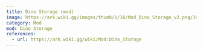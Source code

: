 ```yaml
---
title: Dino Storage (mod)
image: https://ark.wiki.gg/images/thumb/1/18/Mod_Dino_Storage_v2.png/340px-Mod_Dino_Storage_v2.png
category: Mod
mod: Dino Storage
references:
  - url: https://ark.wiki.gg/wiki/Mod:Dino_Storage
---
```

